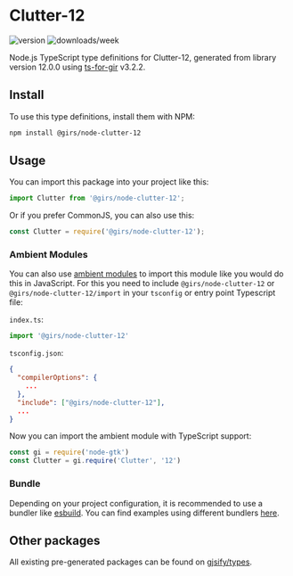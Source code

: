 
# Clutter-12

![version](https://img.shields.io/npm/v/@girs/node-clutter-12)
![downloads/week](https://img.shields.io/npm/dw/@girs/node-clutter-12)


Node.js TypeScript type definitions for Clutter-12, generated from library version 12.0.0 using [ts-for-gir](https://github.com/gjsify/ts-for-gir) v3.2.2.


## Install

To use this type definitions, install them with NPM:
```bash
npm install @girs/node-clutter-12
```

## Usage

You can import this package into your project like this:
```ts
import Clutter from '@girs/node-clutter-12';
```

Or if you prefer CommonJS, you can also use this:
```ts
const Clutter = require('@girs/node-clutter-12');
```

### Ambient Modules

You can also use [ambient modules](https://github.com/gjsify/ts-for-gir/tree/main/packages/cli#ambient-modules) to import this module like you would do this in JavaScript.
For this you need to include `@girs/node-clutter-12` or `@girs/node-clutter-12/import` in your `tsconfig` or entry point Typescript file:

`index.ts`:
```ts
import '@girs/node-clutter-12'
```

`tsconfig.json`:
```json
{
  "compilerOptions": {
    ...
  },
  "include": ["@girs/node-clutter-12"],
  ...
}
```

Now you can import the ambient module with TypeScript support: 

```ts
const gi = require('node-gtk')
const Clutter = gi.require('Clutter', '12')
```


### Bundle

Depending on your project configuration, it is recommended to use a bundler like [esbuild](https://esbuild.github.io/). You can find examples using different bundlers [here](https://github.com/gjsify/ts-for-gir/tree/main/examples).

## Other packages

All existing pre-generated packages can be found on [gjsify/types](https://github.com/gjsify/types).

